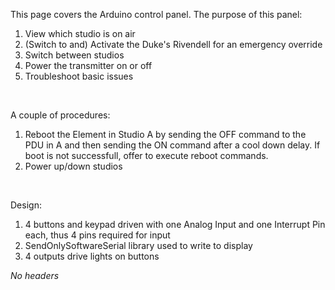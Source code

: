 This page covers the Arduino control panel. The purpose of this panel:

1.  View which studio is on air
2.  (Switch to and) Activate the Duke's Rivendell for an emergency override
3.  Switch between studios
4.  Power the transmitter on or off
5.  Troubleshoot basic issues

 

A couple of procedures:

1.  Reboot the Element in Studio A by sending the OFF command to the PDU in A and then sending the ON command after a cool down delay. If boot is not successfull, offer to execute reboot commands.
2.  Power up/down studios

 

Design:

1.  4 buttons and keypad driven with one Analog Input and one Interrupt Pin each, thus 4 pins required for input
2.  SendOnlySoftwareSerial library used to write to display
3.  4 outputs drive lights on buttons

*No headers*

